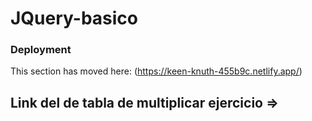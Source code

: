 # JQuery-basico

### Deployment

This section has moved here: (https://keen-knuth-455b9c.netlify.app/)
## Link del de tabla de multiplicar ejercicio => 
